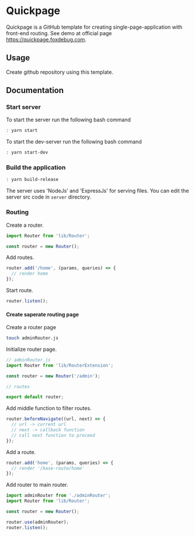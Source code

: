 # Quickpage

Quickpage is a GitHub template for creating single-page-application with front-end routing. See demo at official page <https://quickpage.foxdebug.com>.

## Usage

Create github repository using this template.

## Documentation

### Start server

To start the server run the following bash command

```bash
: yarn start
```

To start the dev-server run the following bash command

```bash
: yarn start-dev
```

### Build the application

```bash
: yarn build-release
```

The server uses 'NodeJs' and 'ExpressJs' for serving files. You can edit the server src code in `server` directory.

### Routing

Create a router.

```javascript
import Router from 'lib/Router';

const router = new Router();
```

Add routes.

```javascript
router.add('/home', (params, queries) => {
  // render home
});
```

Start route.

```javascript
router.listen();
```

#### Create saperate routing page

Create a router page

```bash
touch adminRouter.js
```

Initialize router page.

```javascript
// adminRouter.js
import Router from 'lib/RouterExtension';

const router = new Router('/admin');

// routes

export default router;
```

Add middle function to filter routes.

```javascript
router.beforeNavigate((url, next) => {
  // url -> current url
  // next -> callback function
  // call next function to proceed
});
```

Add a route.

```javascript
router.add('home', (params, queries) => {
  // render '/base-route/home'
});
```

Add router to main router.

```javascript
import adminRouter from './adminRouter';
import Router from 'lib/Router';

const router = new Router();

router.use(adminRouter);
router.listen();
```
